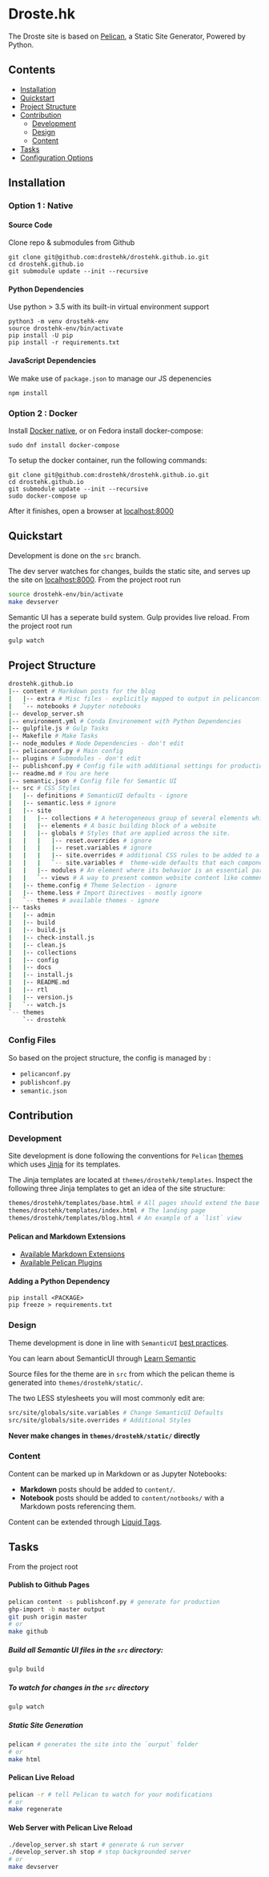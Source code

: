 # Droste.hk

The Droste site is based on [Pelican](https://blog.getpelican.com/), a Static Site Generator, Powered by Python.

## Contents

* [Installation](#installation)
* [Quickstart](#quickstart)
* [Project Structure](#project-structure)
* [Contribution](#contribution)
    - [Development](#development)
    - [Design](#design)
    - [Content](#content)
* [Tasks](#tasks)
* [Configuration Options](#tasks)

## Installation

### Option 1 : Native

#### Source Code

Clone repo & submodules from Github

```
git clone git@github.com:drostehk/drostehk.github.io.git
cd drostehk.github.io
git submodule update --init --recursive
```

#### Python Dependencies

Use python > 3.5 with its built-in virtual environment support

```
python3 -m venv drostehk-env
source drostehk-env/bin/activate
pip install -U pip
pip install -r requirements.txt
```

#### JavaScript Dependencies

We make use of `package.json` to manage our JS depenencies

```
npm install
```

### Option 2 : Docker

Install [Docker native](http://www.docker.com/products/overview), or on Fedora install docker-compose:

```
sudo dnf install docker-compose
```

To setup the docker container, run the following commands:

```
git clone git@github.com:drostehk/drostehk.github.io.git
cd drostehk.github.io
git submodule update --init --recursive
sudo docker-compose up
```

After it finishes, open a browser at [localhost:8000](http://localhost:8000)

## Quickstart

Development is done on the `src` branch.

The dev server watches for changes, builds the static site, and serves up the site on [localhost:8000](localhost:8000). From the project root run

```bash
source drostehk-env/bin/activate
make devserver
```

Semantic UI has a seperate build system. Gulp provides live reload. From the project root run

```bash
gulp watch
```

## Project Structure

```bash
drostehk.github.io
|-- content # Markdown posts for the blog
|   |-- extra # Misc files - explicitly mapped to output in pelicanconf.py
|   `-- notebooks # Jupyter notebooks
|-- develop_server.sh
|-- environment.yml # Conda Environement with Python Dependencies
|-- gulpfile.js # Gulp Tasks
|-- Makefile # Make Tasks
|-- node_modules # Node Dependencies - don't edit
|-- pelicanconf.py # Main config
|-- plugins # Submodules - don't edit
|-- publishconf.py # Config file with additional settings for production
|-- readme.md # You are here
|-- semantic.json # Config file for Semantic UI
|-- src # CSS Styles
|   |-- definitions # SemanticUI defaults - ignore
|   |-- semantic.less # ignore
|   |-- site
|   |   |-- collections # A heterogeneous group of several elements which can usually be found together.
|   |   |-- elements # A basic building block of a website
|   |   |-- globals # Styles that are applied across the site.
|   |   |   |-- reset.overrides # ignore
|   |   |   |-- reset.variables # ignore
|   |   |   |-- site.overrides # additional CSS rules to be added to a definition for a theme.
|   |   |   `-- site.variables #  theme-wide defaults that each component can extend.
|   |   |-- modules # An element where its behavior is an essential part of its definition
|   |   `-- views # A way to present common website content like comments, activity feeds
|   |-- theme.config # Theme Selection - ignore
|   |-- theme.less # Import Directives - mostly ignore
|   `-- themes # available themes - ignore
|-- tasks
|   |-- admin
|   |-- build
|   |-- build.js
|   |-- check-install.js
|   |-- clean.js
|   |-- collections
|   |-- config
|   |-- docs
|   |-- install.js
|   |-- README.md
|   |-- rtl
|   |-- version.js
|   `-- watch.js
`-- themes
    `-- drostehk
```

### Config Files

So based on the project structure, the config is managed by :

* `pelicanconf.py`
* `publishconf.py`
* `semantic.json`

## Contribution

### Development 

Site development is done following the conventions for `Pelican` [themes](http://docs.getpelican.com/en/3.7.1/themes.html) which uses [Jinja](http://jinja.pocoo.org/docs/dev/) for its templates.

The Jinja templates are located at `themes/drostehk/templates`. Inspect the following three Jinja templates to get an idea of the site structure:

```bash
themes/drostehk/templates/base.html # All pages should extend the base template
themes/drostehk/templates/index.html # The landing page
themes/drostehk/templates/blog.html # An example of a `list` view
```

#### Pelican and Markdown Extensions

* [Available Markdown Extensions](http://pythonhosted.org/Markdown/extensions/)
* [Available Pelican Plugins](https://github.com/getpelican/pelican-plugins#pelican-plugins)

#### Adding a Python Dependency

```
pip install <PACKAGE>
pip freeze > requirements.txt
```

### Design

Theme development is done in line with `SemanticUI` [best practices](http://semantic-ui.com/usage/theming.html).

You can learn about SemanticUI through [Learn Semantic](http://learnsemantic.com/)

Source files for the theme are in `src` from which the pelican theme is generated into `themes/drostehk/static/`.

The two LESS stylesheets you will most commonly edit are:

```bash
src/site/globals/site.variables # Change SemanticUI Defaults
src/site/globals/site.overrides # Additional Styles
```

**Never make changes in `themes/drostehk/static/` directly**

### Content

Content can be marked up in Markdown or as Jupyter Notebooks:

* **Markdown** posts should be added to `content/`.
* **Notebook** posts should be added to `content/notbooks/` with a Markdown posts referencing them.

Content can be extended through [Liquid Tags](https://github.com/getpelican/pelican-plugins/tree/master/liquid_tags#liquid-style-tags).


## Tasks

From the project root

#### Publish to Github Pages

```bash
pelican content -s publishconf.py # generate for production
ghp-import -b master output
git push origin master
# or
make github
```

##### Build all Semantic UI files in the `src` directory:

```bash
gulp build
```

##### To watch for changes in the `src` directory

```bash
gulp watch
```

##### Static Site Generation

```bash
pelican # generates the site into the `ourput` folder
# or
make html
```

#### Pelican Live Reload

```bash
pelican -r # tell Pelican to watch for your modifications
# or
make regenerate
```

#### Web Server with Pelican Live Reload

```bash
./develop_server.sh start # generate & run server
./develop_server.sh stop # stop backgrounded server
# or
make devserver
```